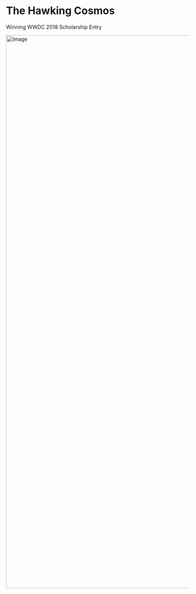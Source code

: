 # The Hawking Cosmos
Winning WWDC 2018 Scholarship Entry

<img width="1512" alt="image" src="https://github.com/user-attachments/assets/0b9c133c-e681-4173-bdce-ba6e7410f449" />

